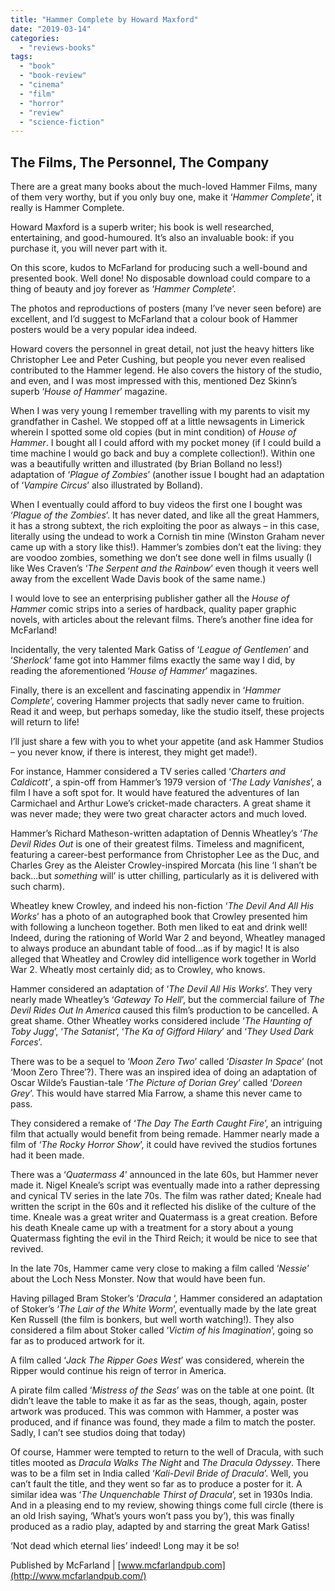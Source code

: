 ```yaml
---
title: "Hammer Complete by Howard Maxford"
date: "2019-03-14"
categories: 
  - "reviews-books"
tags: 
  - "book"
  - "book-review"
  - "cinema"
  - "film"
  - "horror"
  - "review"
  - "science-fiction"
---
```


## The Films, The Personnel, The Company

There are a great many books about the much-loved Hammer Films, many of them very worthy, but if you only buy one, make it ‘_Hammer Complete_’, it really is Hammer Complete.

Howard Maxford is a superb writer; his book is well researched, entertaining, and good-humoured. It’s also an invaluable book: if you purchase it, you will never part with it.

On this score, kudos to McFarland for producing such a well-bound and presented book. Well done! No disposable download could compare to a thing of beauty and joy forever as ‘_Hammer Complete_’.

The photos and reproductions of posters (many I’ve never seen before) are excellent, and I’d suggest to McFarland that a colour book of Hammer posters would be a very popular idea indeed.

Howard covers the personnel in great detail, not just the heavy hitters like Christopher Lee and Peter Cushing, but people you never even realised contributed to the Hammer legend. He also covers the history of the studio, and even, and I was most impressed with this, mentioned Dez Skinn’s superb ‘_House of Hammer_’ magazine.

When I was very young I remember travelling with my parents to visit my grandfather in Cashel. We stopped off at a little newsagents in Limerick wherein I spotted some old copies (but in mint condition) of _House of Hammer_. I bought all I could afford with my pocket money (if I could build a time machine I would go back and buy a complete collection!). Within one was a beautifully written and illustrated (by Brian Bolland no less!) adaptation of ‘_Plague of Zombies_’ (another issue I bought had an adaptation of ‘_Vampire Circus_’ also illustrated by Bolland).

When I eventually could afford to buy videos the first one I bought was ‘_Plague of the Zombies_’. It has never dated, and like all the great Hammers, it has a strong subtext, the rich exploiting the poor as always – in this case, literally using the undead to work a Cornish tin mine (Winston Graham never came up with a story like this!). Hammer’s zombies don’t eat the living: they are voodoo zombies, something we don’t see done well in films usually (I like Wes Craven’s ‘_The Serpent and the Rainbow_’ even though it veers well away from the excellent Wade Davis book of the same name.)

I would love to see an enterprising publisher gather all the _House of Hammer_ comic strips into a series of hardback, quality paper graphic novels, with articles about the relevant films. There’s another fine idea for McFarland!

Incidentally, the very talented Mark Gatiss of ‘_League of Gentlemen_’ and ‘_Sherlock_’ fame got into Hammer films exactly the same way I did, by reading the aforementioned ‘_House of Hammer_’ magazines.

Finally, there is an excellent and fascinating appendix in ‘_Hammer Complete_’, covering Hammer projects that sadly never came to fruition. Read it and weep, but perhaps someday, like the studio itself, these projects will return to life!

I’ll just share a few with you to whet your appetite (and ask Hammer Studios – you never know, if there is interest, they might get made!).

For instance, Hammer considered a TV series called ‘_Charters and Caldicott’_, a spin-off from Hammer’s 1979 version of ‘_The Lady Vanishes_’, a film I have a soft spot for. It would have featured the adventures of Ian Carmichael and Arthur Lowe’s cricket-made characters. A great shame it was never made; they were two great character actors and much loved.

Hammer’s Richard Matheson-written adaptation of Dennis Wheatley’s ‘_The Devil Rides Out_ is one of their greatest films. Timeless and magnificent, featuring a career-best performance from Christopher Lee as the Duc, and Charles Grey as the Aleister Crowley-inspired Morcata (his line ‘I shan’t be back…but _something_ will’ is utter chilling, particularly as it is delivered with such charm).

Wheatley knew Crowley, and indeed his non-fiction ‘_The Devil And All His Works_’ has a photo of an autographed book that Crowley presented him with following a luncheon together. Both men liked to eat and drink well! Indeed, during the rationing of World War 2 and beyond, Wheatley managed to always produce an abundant table of food…as if by magic! It is also alleged that Wheatley and Crowley did intelligence work together in World War 2. Wheatly most certainly did; as to Crowley, who knows.

Hammer considered an adaptation of ‘_The Devil All His Works_’. They very nearly made Wheatley’s ‘_Gateway To Hell_’, but the commercial failure of _The Devil Rides Out In America_ caused this film’s production to be cancelled. A great shame. Other Wheatley works considered include ‘_The Haunting of Toby Jugg_’, ‘_The Satanist_’, ‘_The Ka of Gifford Hilary_’ and ‘_They Used Dark Forces_’.

There was to be a sequel to ‘_Moon Zero Two_’ called ‘_Disaster In Space_’ (not ‘Moon Zero Three’?). There was an inspired idea of doing an adaptation of Oscar Wilde’s Faustian-tale ‘_The Picture of Dorian Grey_’ called ‘_Doreen Grey_’. This would have starred Mia Farrow, a shame this never came to pass.

They considered a remake of ‘_The Day The Earth Caught Fire_’, an intriguing film that actually would benefit from being remade. Hammer nearly made a film of ‘_The Rocky Horror Show_’, it could have revived the studios fortunes had it been made.

There was a ‘_Quatermass 4_’ announced in the late 60s, but Hammer never made it. Nigel Kneale’s script was eventually made into a rather depressing and cynical TV series in the late 70s. The film was rather dated; Kneale had written the script in the 60s and it reflected his dislike of the culture of the time. Kneale was a great writer and Quatermass is a great creation. Before his death Kneale came up with a treatment for a story about a young Quatermass fighting the evil in the Third Reich; it would be nice to see that revived.

In the late 70s, Hammer came very close to making a film called ‘_Nessie_’ about the Loch Ness Monster. Now that would have been fun.

Having pillaged Bram Stoker’s ‘_Dracula_ ‘, Hammer considered an adaptation of Stoker’s ‘_The Lair of the White Worm_’, eventually made by the late great Ken Russell (the film is bonkers, but well worth watching!). They also considered a film about Stoker called ‘_Victim of his Imagination_’, going so far as to produced artwork for it.

A film called ‘_Jack The Ripper Goes West_’ was considered, wherein the Ripper would continue his reign of terror in America.

A pirate film called ‘_Mistress of the Seas_’ was on the table at one point. (It didn’t leave the table to make it as far as the seas, though, again, poster artwork was produced. This was common with Hammer, a poster was produced, and if finance was found, they made a film to match the poster. Sadly, I can’t see studios doing that today)

Of course, Hammer were tempted to return to the well of Dracula, with such titles mooted as _Dracula Walks The Night_ and _The Dracula Odyssey_. There was to be a film set in India called ‘_Kali-Devil Bride of Dracula_’. Well, you can’t fault the title, and they went so far as to produce a poster for it. A similar idea was ‘_The Unquenchable Thirst of Dracula_’, set in 1930s India. And in a pleasing end to my review, showing things come full circle (there is an old Irish saying, ‘What’s yours won’t pass you by’), this was finally produced as a radio play, adapted by and starring the great Mark Gatiss!

‘Not dead which eternal lies’ indeed! Long may it be so!

Published by McFarland | [www.mcfarlandpub.com](http://www.mcfarlandpub.com/)
